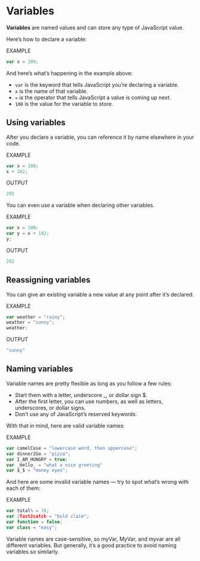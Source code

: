 # Variables
**Variables** are named values and can store any type of JavaScript value.

Here’s how to declare a variable:

EXAMPLE
```javascript
var x = 100;
```

And here’s what’s happening in the example above:

- `var` is the keyword that tells JavaScript you’re declaring a variable.
- `x` is the name of that variable.
- `=` is the operator that tells JavaScript a value is coming up next.
- `100` is the value for the variable to store.
 
## Using variables

After you declare a variable, you can reference it by name elsewhere in your code.

EXAMPLE
```javascript
var x = 100;
x + 102;
```
OUTPUT
```javascript
202
```

You can even use a variable when declaring other variables.

EXAMPLE
```javascript
var x = 100;
var y = x + 102;
y;
```
OUTPUT
```javascript
202
```

## Reassigning variables

You can give an existing variable a new value at any point after it’s declared.

EXAMPLE
```javascript
var weather = "rainy";
​weather = "sunny";
weather;
```
OUTPUT
```javascript
"sunny"
```

## Naming variables

Variable names are pretty flexible as long as you follow a few rules:
- Start them with a letter, underscore _, or dollar sign $.
- After the first letter, you can use numbers, as well as letters, underscores, or dollar signs.
- Don’t use any of JavaScript’s reserved keywords.

With that in mind, here are valid variable names:

EXAMPLE
```javascript
var camelCase = "lowercase word, then uppercase";
var dinner2Go = "pizza";
var I_AM_HUNGRY = true;
var _Hello_ = "what a nice greeting"
var $_$ = "money eyes";
```

And here are some invalid variable names — try to spot what’s wrong with each of them:

EXAMPLE
```javascript
var total% = 78;
var 2fast2catch = "bold claim";
var function = false;
var class = "easy";
```

Variable names are case-sensitive, so myVar, MyVar, and myvar are all different variables. But generally, it’s a good practice to avoid naming variables so similarly.
